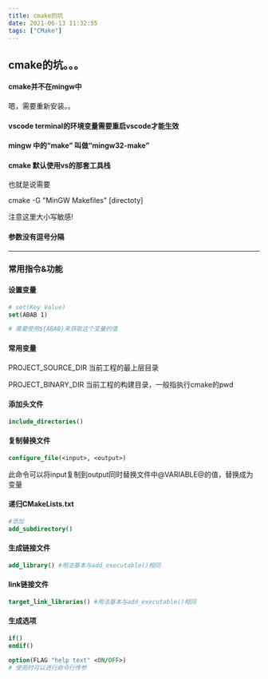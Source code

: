 ```yaml
---
title: cmake的坑
date: 2021-06-13 11:32:55
tags: ["CMake"]
---
```

## cmake的坑。。。

#### cmake并不在mingw中

嗯，需要重新安装。。

#### vscode terminal的环境变量需要重启vscode才能生效

#### mingw 中的“make” 叫做“mingw32-make”

#### cmake 默认使用vs的那套工具栈

也就是说需要

cmake -G "MinGW Makefiles" [directoty]

注意这里大小写敏感!

#### 参数没有逗号分隔

---

### 常用指令&功能

#### 设置变量

```cmake
# set(Key Value)
set(ABAB 1)

# 需要使用${ABAB}来获取这个变量的值
```

#### 常用变量

PROJECT_SOURCE_DIR 当前工程的最上层目录

PROJECT_BINARY_DIR 当前工程的构建目录，一般指执行cmake的pwd

#### 添加头文件

```cmake
include_directories()
```



#### 复制替换文件

```cmake
configure_file(<input>, <output>)
```

此命令可以将input复制到output同时替换文件中@VARIABLE@的值，替换成为变量



#### 递归CMakeLists.txt

```cmake
#添加
add_subdirectory()
```



#### 生成链接文件

```cmake
add_library() #用法基本与add_executable()相同
```

#### link链接文件

```cmake
target_link_libraries() #用法基本与add_executable()相同
```



#### 生成选项

```cmake
if()
endif()
```

```cmake
option(FLAG "help text" <ON/OFF>)
# 使用时可以进行命令行传参
```
